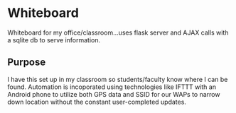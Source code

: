 # Whiteboard
Whiteboard for my office/classroom...uses flask server and AJAX calls with a sqlite db to serve information.


## Purpose
I have this set up in my classroom so students/faculty know where I can be found. Automation is incoporated using technologies like IFTTT with an Android phone to utilize both GPS data and SSID for our WAPs to narrow down location without the constant user-completed updates.
